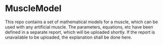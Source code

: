 # MuscleModel
This repo contains a set of mathematical models for a muscle, which can be used with any artificial muscle. The parameters, equations, etc have been defined in a separate report, which will be uploaded shortly. If the report is unavailable to be uploaded, the explanation shall be done here.
